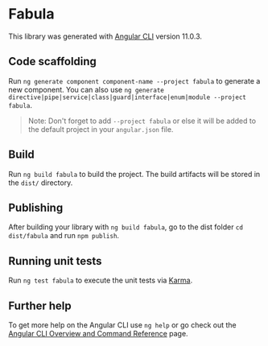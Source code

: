 # Fabula

This library was generated with [Angular CLI](https://github.com/angular/angular-cli) version 11.0.3.

## Code scaffolding

Run `ng generate component component-name --project fabula` to generate a new component. You can also use `ng generate directive|pipe|service|class|guard|interface|enum|module --project fabula`.
> Note: Don't forget to add `--project fabula` or else it will be added to the default project in your `angular.json` file. 

## Build

Run `ng build fabula` to build the project. The build artifacts will be stored in the `dist/` directory.

## Publishing

After building your library with `ng build fabula`, go to the dist folder `cd dist/fabula` and run `npm publish`.

## Running unit tests

Run `ng test fabula` to execute the unit tests via [Karma](https://karma-runner.github.io).

## Further help

To get more help on the Angular CLI use `ng help` or go check out the [Angular CLI Overview and Command Reference](https://angular.io/cli) page.
